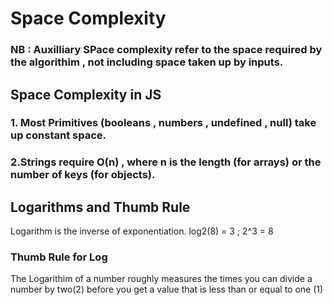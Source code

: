 # Space Complexity

### NB : Auxilliary SPace complexity refer to the space required by the algorithim , not including space taken up by inputs.

## Space Complexity in JS

### 1. Most Primitives (booleans , numbers , undefined , null) take up constant space.

### 2.Strings require O(n) , where n is the length (for arrays) or the number of keys (for objects).

## Logarithms and Thumb Rule

Logarithm is the inverse of exponentiation.
log2(8) = 3 ; 2^3 = 8

### Thumb Rule for Log

The Logarithim of a number roughly measures the times you can divide a number by two(2) before you get a value that is less than or equal to one (1)

